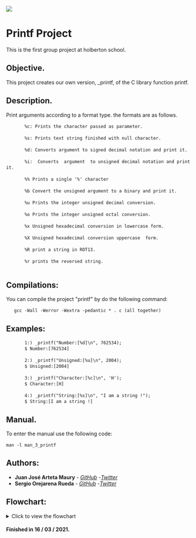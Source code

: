 [![](https://www.holbertonschool.com/holberton-logo.png)](https://www.holbertonschool.com/)

# Printf Project
This is the first group project at holberton school.

## Objective. ##
This project creates our own version, _printf, of the C library function printf. 



## Description. ##

Print arguments according to a format type.
the formats are as follows.

```
       %c: Prints the character passed as parameter.

       %s: Prints text string finished with null character.

       %d: Converts argument to signed decimal notation and print it.

       %i:  Converts  argument  to unsigned decimal notation and print it.

       %% Prints a single '%' character

       %b Convert the unsigned argument to a binary and print it.

       %u Prints the integer unsigned decimal conversion.

       %o Prints the integer unsigned octal conversion.

       %x Unsigned hexadecimal conversion in lowercase form.

       %X Unsigned hexadecimal conversion uppercase  form.
       
       %R print a string in ROT13.
       
       %r prints the reversed string.
       
```
## Compilations: ##
  You can compile the project "printf" by do the following command:

       gcc -Wall -Werror -Wextra -pedantic * . c (all together) 
       
       
## Examples: ##
```
       1:) _printf("Number:[%d]\n", 762534);
       $ Number:[762534]
       
       2:) _printf("Unsigned:[%u]\n", 2004);
       $ Unsigned:[2004]
       
       3:) _printf("Character:[%c]\n", 'H');
       $ Character:[H]
       
       4:) _printf("String:[%s]\n", "I am a string !");
       $ String:[I am a string !]
```
## Manual. ##
To enter the manual use the following code:
```
man -l man_3_printf
```
## Authors: ##

* **Juan José Arteta Maury** - [*GitHub*](https://github.com/jj131204)   -[*Twitter*](https://twitter.com/jarteta2004)
* **Sergio Orejarena Rueda** - [*GitHub*](https://github.com/SergioO21)  -[*Twitter*](https://twitter.com/SergioOR21)

## Flowchart: ##
<details>
       <summary>Click to view the flowchart</summary>
       <img src= "https://github.com/SergioO21/printf/blob/main/Flowchart.png" />
</details>

#### Finished in 16 / 03 / 2021. ####
